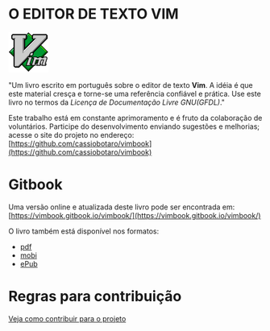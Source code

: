 
# O EDITOR DE TEXTO VIM


![Logo Vim](vimlogo.png "logo vim")

"Um livro escrito em português sobre o editor de texto **Vim**. A idéia é que este material cresça e torne-se uma referência confiável e prática. Use este livro no termos da *Licença de Documentação Livre GNU(GFDL)*."

Este trabalho está em constante aprimoramento e é fruto da colaboração de voluntários. Participe do desenvolvimento enviando sugestões e melhorias; acesse o site do projeto no endereço: [https://github.com/cassiobotaro/vimbook](https://github.com/cassiobotaro/vimbook)

# Gitbook

Uma versão online e atualizada deste livro pode ser encontrada em: [https://vimbook.gitbook.io/vimbook/](https://vimbook.gitbook.io/vimbook/)

O livro também está disponível nos formatos:
* [pdf](https://www.gitbook.com/download/pdf/book/cassiobotaro/vimbook)
* [mobi](https://www.gitbook.com/download/mobi/book/cassiobotaro/vimbook)
* [ePub](https://www.gitbook.com/download/epub/book/cassiobotaro/vimbook)

# Regras para contribuição

[Veja como contribuir para o projeto](CONTRIBUTING.md)

